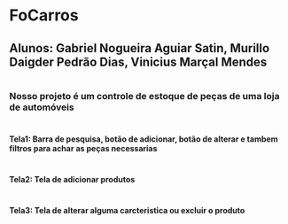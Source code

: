 # FoCarros

## Alunos: Gabriel Nogueira Aguiar Satin, Murillo Daigder Pedrão Dias, Vinicius Marçal Mendes
#
### Nosso projeto é um controle de estoque de peças de uma loja de automóveis
#
#### Tela1: Barra de pesquisa, botão de adicionar, botão de alterar e tambem filtros para achar as peças necessarias
#
#### Tela2: Tela de adicionar produtos 
#
#### Tela3: Tela de alterar alguma carcteristica ou excluir o produto
